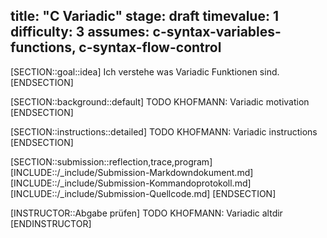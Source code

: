 title: "C Variadic"
stage: draft
timevalue: 1
difficulty: 3
assumes: c-syntax-variables-functions, c-syntax-flow-control
---
[SECTION::goal::idea]
Ich verstehe was Variadic Funktionen sind.
[ENDSECTION]

[SECTION::background::default]
TODO KHOFMANN: Variadic motivation
[ENDSECTION]

[SECTION::instructions::detailed]
TODO KHOFMANN: Variadic instructions
[ENDSECTION]

[SECTION::submission::reflection,trace,program]
[INCLUDE::/_include/Submission-Markdowndokument.md]
[INCLUDE::/_include/Submission-Kommandoprotokoll.md]
[INCLUDE::/_include/Submission-Quellcode.md]
[ENDSECTION]

[INSTRUCTOR::Abgabe prüfen]
TODO KHOFMANN: Variadic altdir
[ENDINSTRUCTOR]
